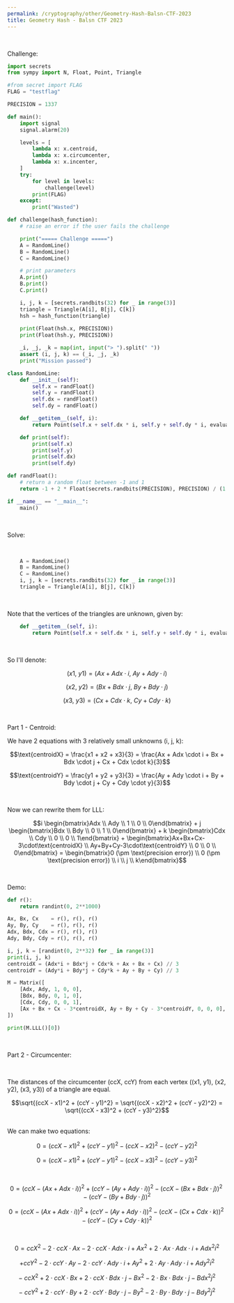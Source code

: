 ```yaml
---
permalink: /cryptography/other/Geometry-Hash-Balsn-CTF-2023
title: Geometry Hash - Balsn CTF 2023
---
```


<br>

Challenge:

```python
import secrets
from sympy import N, Float, Point, Triangle

#from secret import FLAG
FLAG = "testflag"

PRECISION = 1337

def main():
	import signal
	signal.alarm(20)

	levels = [
		lambda x: x.centroid,
		lambda x: x.circumcenter,
		lambda x: x.incenter,
	]
	try:
		for level in levels:
			challenge(level)
		print(FLAG)
	except:
		print("Wasted")

def challenge(hash_function):
	# raise an error if the user fails the challenge

	print("===== Challenge =====")
	A = RandomLine()
	B = RandomLine()
	C = RandomLine()

	# print parameters
	A.print()
	B.print()
	C.print()

	i, j, k = [secrets.randbits(32) for _ in range(3)]
	triangle = Triangle(A[i], B[j], C[k])
	hsh = hash_function(triangle)
	
	print(Float(hsh.x, PRECISION))
	print(Float(hsh.y, PRECISION))

	_i, _j, _k = map(int, input("> ").split(" "))
	assert (i, j, k) == (_i, _j, _k)
	print("Mission passed")

class RandomLine:
	def __init__(self):
		self.x = randFloat()
		self.y = randFloat()
		self.dx = randFloat()
		self.dy = randFloat()

	def __getitem__(self, i):
		return Point(self.x + self.dx * i, self.y + self.dy * i, evaluate=False)

	def print(self):
		print(self.x)
		print(self.y)
		print(self.dx)
		print(self.dy)

def randFloat():
	# return a random float between -1 and 1
	return -1 + 2 * Float(secrets.randbits(PRECISION), PRECISION) / (1 << PRECISION)

if __name__ == "__main__":
	main()
```

<br>

Solve:

<br>

```python
	A = RandomLine()
	B = RandomLine()
	C = RandomLine()
	i, j, k = [secrets.randbits(32) for _ in range(3)]
	triangle = Triangle(A[i], B[j], C[k])
```

<br>

Note that the vertices of the triangles are unknown, given by: <br>

```python
	def __getitem__(self, i):
		return Point(self.x + self.dx * i, self.y + self.dy * i, evaluate=False)
```

<br>

So I'll denote:

$$ (x1, \ y1) = (Ax + Adx \cdot i, \ Ay + Ady \cdot i) $$

$$ (x2, \ y2) = (Bx + Bdx \cdot j, \ By + Bdy \cdot j) $$

$$ (x3, \ y3) = (Cx + Cdx \cdot k, \ Cy + Cdy \cdot k) $$


<br>

Part 1 - Centroid:

We have 2 equations with 3 relatively small unknowns (i, j, k):

$$\text{centroidX} = \frac{x1 + x2 + x3}{3} = \frac{Ax + Adx \cdot i + Bx + Bdx \cdot j + Cx + Cdx \cdot k}{3}$$

$$\text{centroidY} = \frac{y1 + y2 + y3}{3} = \frac{Ay + Ady \cdot i + By + Bdy \cdot j + Cy + Cdy \cdot y}{3}$$

<br>

Now we can rewrite them for LLL:

$$i \begin{bmatrix}Adx \\ Ady \\ 1 \\ 0 \\ 0\end{bmatrix} + j \begin{bmatrix}Bdx \\ Bdy \\ 0 \\ 1 \\ 0\end{bmatrix} + k \begin{bmatrix}Cdx \\ Cdy \\ 0 \\ 0 \\ 1\end{bmatrix} + \begin{bmatrix}Ax+Bx+Cx-3\cdot\text{centroidX} \\ Ay+By+Cy-3\cdot\text{centroidY} \\ 0 \\ 0 \\ 0\end{bmatrix} = \begin{bmatrix}0 (\pm \text{precision error}) \\ 0 (\pm \text{precision error}) \\ i \\ j \\ k\end{bmatrix}$$

<br>

Demo:

```python
def r():
    return randint(0, 2**1000)

Ax, Bx, Cx    = r(), r(), r()
Ay, By, Cy    = r(), r(), r()
Adx, Bdx, Cdx = r(), r(), r()
Ady, Bdy, Cdy = r(), r(), r()

i, j, k = [randint(0, 2**32) for _ in range(3)]
print(i, j, k)
centroidX = (Adx*i + Bdx*j + Cdx*k + Ax + Bx + Cx) // 3
centroidY = (Ady*i + Bdy*j + Cdy*k + Ay + By + Cy) // 3

M = Matrix([
    [Adx, Ady, 1, 0, 0],
    [Bdx, Bdy, 0, 1, 0],
    [Cdx, Cdy, 0, 0, 1],
    [Ax + Bx + Cx - 3*centroidX, Ay + By + Cy - 3*centroidY, 0, 0, 0],
])

print(M.LLL()[0])
```

<br>

Part 2 - Circumcenter:

<br>

The distances of the circumcenter (ccX, ccY) from each vertex ((x1, y1), (x2, y2), (x3, y3)) of a triangle are equal.

$$\sqrt{(ccX - x1)^2 + (ccY - y1)^2} = \sqrt{(ccX - x2)^2 + (ccY - y2)^2} = \sqrt{(ccX - x3)^2 + (ccY - y3)^2}$$

<br>
We can make two equations:
<br>

$$0 = (ccX - x1)^2 + (ccY - y1)^2 - (ccX - x2)^2 - (ccY - y2)^2$$

$$0 = (ccX - x1)^2 + (ccY - y1)^2 - (ccX - x3)^2 - (ccY - y3)^2$$


<br>

$$0 = (ccX - (Ax + Adx \cdot i))^2 + (ccY - (Ay + Ady \cdot i))^2 - (ccX - (Bx + Bdx \cdot j))^2 - (ccY - (By + Bdy \cdot j))^2$$

$$0 = (ccX - (Ax + Adx \cdot i))^2 + (ccY - (Ay + Ady \cdot i))^2 - (ccX - (Cx + Cdx \cdot k))^2 - (ccY - (Cy + Cdy \cdot k))^2$$

<br>

$$0 = {ccX}^2 - 2 \cdot ccX \cdot Ax - 2 \cdot ccX \cdot Adx \cdot i + {Ax}^2 + 2 \cdot Ax \cdot Adx \cdot i + {Adx}^2 i^2$$ 

$$  + {ccY}^2 - 2 \cdot ccY \cdot Ay - 2 \cdot ccY \cdot Ady \cdot i + {Ay}^2 + 2 \cdot Ay \cdot Ady \cdot i + {Ady}^2 i^2$$

$$- \ {ccX}^2 + 2 \cdot ccX \cdot Bx + 2 \cdot ccX \cdot Bdx \cdot j - {Bx}^2 - 2 \cdot Bx \cdot Bdx \cdot j - {Bdx}^2 j^2$$

$$- \ {ccY}^2 + 2 \cdot ccY \cdot By + 2 \cdot ccY \cdot Bdy \cdot j - {By}^2 - 2 \cdot By \cdot Bdy \cdot j - {Bdy}^2 j^2$$

<br>
